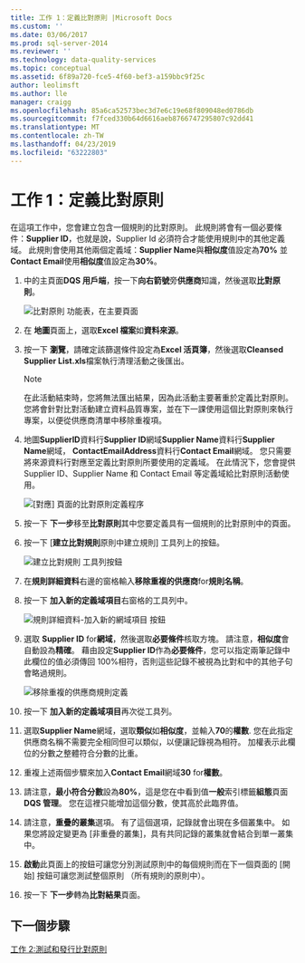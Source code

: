 ```yaml
---
title: 工作 1：定義比對原則 |Microsoft Docs
ms.custom: ''
ms.date: 03/06/2017
ms.prod: sql-server-2014
ms.reviewer: ''
ms.technology: data-quality-services
ms.topic: conceptual
ms.assetid: 6f89a720-fce5-4f60-bef3-a159bbc9f25c
author: leolimsft
ms.author: lle
manager: craigg
ms.openlocfilehash: 85a6ca52573bec3d7e6c19e68f809048ed0786db
ms.sourcegitcommit: f7fced330b64d6616aeb8766747295807c92dd41
ms.translationtype: MT
ms.contentlocale: zh-TW
ms.lasthandoff: 04/23/2019
ms.locfileid: "63222803"
---
```

# <a name="task-1-defining-a-matching-policy"></a>工作 1：定義比對原則
  在這項工作中，您會建立包含一個規則的比對原則。 此規則將會有一個必要條件：**Supplier ID**，也就是說，Supplier Id 必須符合才能使用規則中的其他定義域。 此規則會使用其他兩個定義域：**Supplier Name**與**相似度**值設定為**70%** 並**Contact Email**使用**相似度**值設定為**30%**。  
  
1.  中的主頁面**DQS 用戶端**，按一下**向右箭號**旁**供應商**知識，然後選取**比對原則**。  
  
     ![比對原則 功能表，在主要頁面](../../2014/tutorials/media/et-definingamatchingpolicy-01.jpg "比對原則 功能表，在主要頁面")  
  
2.  在 **地圖**頁面上，選取**Excel 檔案**如**資料來源**。  
  
3.  按一下 **瀏覽**，請確定該篩選條件設定為**Excel 活頁簿**，然後選取**Cleansed Supplier List.xls**檔案執行清理活動之後匯出。  
  
    > [!NOTE]  
    >  在此活動結束時，您將無法匯出結果，因為此活動主要著重於定義比對原則。 您將會針對比對活動建立資料品質專案，並在下一課使用這個比對原則來執行專案，以便從供應商清單中移除重複項。  
  
4.  地圖**SupplierID**資料行**Supplier ID**網域**Supplier Name**資料行**Supplier Name**網域， **ContactEmailAddress**資料行**Contact Email**網域。 您只需要將來源資料行對應至定義比對原則所要使用的定義域。 在此情況下，您會提供 Supplier ID、Supplier Name 和 Contact Email 等定義域給比對原則活動使用。  
  
     ![[對應] 頁面的比對原則定義程序](../../2014/tutorials/media/et-definingamatchingpolicy-02.jpg "對應的比對原則定義程序的頁面")  
  
5.  按一下 **下一步**移至**比對原則**其中您要定義具有一個規則的比對原則中的頁面。  
  
6.  按一下 [**建立比對規則**原則中建立規則] 工具列上的按鈕。  
  
     ![建立比對規則 工具列按鈕](../../2014/tutorials/media/et-definingamatchingpolicy-03.jpg "建立相符的 [規則] 工具列按鈕")  
  
7.  在**規則詳細資料**右邊的窗格輸入**移除重複的供應商**for**規則名稱**。  
  
8.  按一下 **加入新的定義域項目**右窗格的工具列中。  
  
     ![規則詳細資料-加入新的網域項目 按鈕](../../2014/tutorials/media/et-definingamatchingpolicy-04.jpg "規則詳細資料-加入新的網域項目 按鈕")  
  
9. 選取  **Supplier ID** for**網域**，然後選取**必要條件**核取方塊。 請注意，**相似度**會自動設為**精確**。 藉由設定**Supplier ID**作為**必要條件**，您可以指定兩筆記錄中此欄位的值必須傳回 100%相符，否則這些記錄不被視為比對和中的其他子句會略過規則。  
  
     ![移除重複的供應商規則定義](../../2014/tutorials/media/et-definingamatchingpolicy-05.jpg "移除重複的供應商規則定義")  
  
10. 按一下 **加入新的定義域項目**再次從工具列。  
  
11. 選取**Supplier Name**網域，選取**類似**如**相似度**，並輸入**70**的**權數**.  您在此指定供應商名稱不需要完全相同但可以類似，以便讓記錄視為相符。 加權表示此欄位的分數之整體符合分數的比重。  
  
12. 重複上述兩個步驟來加入**Contact Email**網域**30** for**權數**。  
  
13. 請注意，**最小符合分數**設為**80%**，這是您在中看到值**一般**索引標籤**組態**頁面**DQS 管理**。 您在這裡只能增加這個分數，使其高於此臨界值。  
  
14. 請注意，**重疊的叢集**選項。 有了這個選項，記錄就會出現在多個叢集中。 如果您將設定變更為 [非重疊的叢集]，具有共同記錄的叢集就會結合到單一叢集中。  
  
15. **啟動**此頁面上的按鈕可讓您分別測試原則中的每個規則而在下一個頁面的 [開始] 按鈕可讓您測試整個原則 （所有規則的原則中）。  
  
16. 按一下 **下一步**轉為**比對結果**頁面。  
  
## <a name="next-step"></a>下一個步驟  
 [工作 2:測試和發行比對原則](../../2014/tutorials/task-2-testing-and-publishing-the-matching-policy.md)  
  
  
